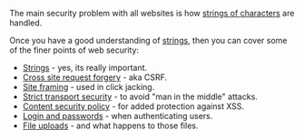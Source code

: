 The main security problem with all websites is how [strings of characters](/doc/security/strings/) are handled.

Once you have a good understanding of [strings](../doc/security/strings/), then you can cover some of the finer points of web security:

* [Strings](/doc/security/strings/) - yes, its really important.
* [Cross site request forgery](/doc/security/csrf/) - aka CSRF.
* [Site framing](/doc/security/framing/) - used in click jacking.
* [Strict transport security](/doc/security/transport/) - to avoid "man in the middle" attacks.
* [Content security policy](/doc/security/csp/) - for added protection against XSS.
* [Login and passwords](/doc/security/logins/) - when authenticating users.
* [File uploads](/doc/security/files/) - and what happens to those files.
